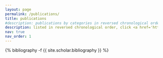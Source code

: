 ```yaml
---
layout: page
permalink: /publications/
title: publications
#description: publications by categories in reversed chronological order. generated by jekyll-scholar.
description: listed in reversed chronological order, click <a href='https://scholar.google.com/citations?user=6c3v-nUAAAAJ&hl=en'>[here]</a> for full list.
nav: true
nav_order: 1
---
```

<!-- _pages/publications.md -->
<div class="publications">

{% bibliography -f {{ site.scholar.bibliography }} %}

</div>
